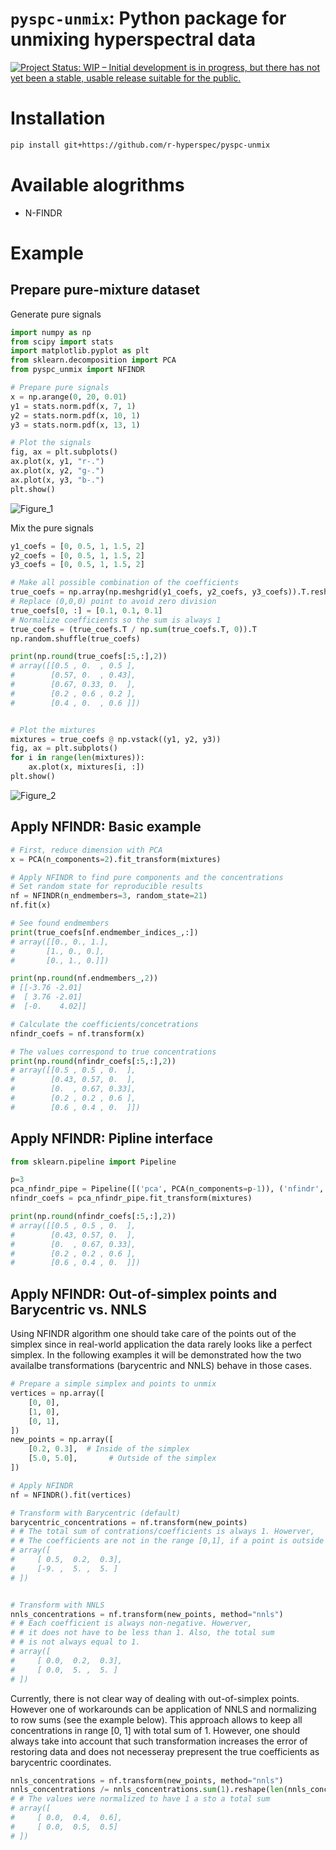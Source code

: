 # `pyspc-unmix`: Python package for unmixing hyperspectral data

<!-- badges: start -->
[![Project Status: WIP – Initial development is in progress, but there has not yet been a stable, usable release suitable for the public.](https://www.repostatus.org/badges/latest/wip.svg)](https://www.repostatus.org/#wip)
<!-- badges: end -->

# Installation

```bash
pip install git+https://github.com/r-hyperspec/pyspc-unmix
```

# Available alogrithms
* N-FINDR

# Example

## Prepare pure-mixture dataset
Generate pure signals
```python
import numpy as np
from scipy import stats
import matplotlib.pyplot as plt
from sklearn.decomposition import PCA
from pyspc_unmix import NFINDR

# Prepare pure signals
x = np.arange(0, 20, 0.01)
y1 = stats.norm.pdf(x, 7, 1)
y2 = stats.norm.pdf(x, 10, 1)
y3 = stats.norm.pdf(x, 13, 1)

# Plot the signals
fig, ax = plt.subplots()
ax.plot(x, y1, "r-.")
ax.plot(x, y2, "g-.")
ax.plot(x, y3, "b-.")
plt.show()
```
![Figure_1](https://user-images.githubusercontent.com/9852534/188256343-e4a642fb-e670-4433-b5f1-0d4f584f9023.png)


Mix the pure signals
```python
y1_coefs = [0, 0.5, 1, 1.5, 2]
y2_coefs = [0, 0.5, 1, 1.5, 2]
y3_coefs = [0, 0.5, 1, 1.5, 2]

# Make all possible combination of the coefficients
true_coefs = np.array(np.meshgrid(y1_coefs, y2_coefs, y3_coefs)).T.reshape(-1, 3)
# Replace (0,0,0) point to avoid zero division
true_coefs[0, :] = [0.1, 0.1, 0.1]
# Normalize coefficients so the sum is always 1
true_coefs = (true_coefs.T / np.sum(true_coefs.T, 0)).T
np.random.shuffle(true_coefs)

print(np.round(true_coefs[:5,:],2))
# array([[0.5 , 0.  , 0.5 ],
#        [0.57, 0.  , 0.43],
#        [0.67, 0.33, 0.  ],
#        [0.2 , 0.6 , 0.2 ],
#        [0.4 , 0.  , 0.6 ]])


# Plot the mixtures
mixtures = true_coefs @ np.vstack((y1, y2, y3))
fig, ax = plt.subplots()
for i in range(len(mixtures)):
    ax.plot(x, mixtures[i, :])
plt.show()
```
![Figure_2](https://user-images.githubusercontent.com/9852534/188256425-86057096-ae6e-41fb-99b8-c36ba136f637.png)


## Apply NFINDR: Basic example

```python
# First, reduce dimension with PCA
x = PCA(n_components=2).fit_transform(mixtures)

# Apply NFINDR to find pure components and the concentrations
# Set random state for reproducible results
nf = NFINDR(n_endmembers=3, random_state=21)
nf.fit(x)

# See found endmembers
print(true_coefs[nf.endmember_indices_,:])
# array([[0., 0., 1.], 
#       [1., 0., 0.], 
#       [0., 1., 0.]])

print(np.round(nf.endmembers_,2))
# [[-3.76 -2.01]
#  [ 3.76 -2.01]
#  [-0.    4.02]]

# Calculate the coefficients/concetrations
nfindr_coefs = nf.transform(x)

# The values correspond to true concentrations
print(np.round(nfindr_coefs[:5,:],2))
# array([[0.5 , 0.5 , 0.  ],
#        [0.43, 0.57, 0.  ],
#        [0.  , 0.67, 0.33],
#        [0.2 , 0.2 , 0.6 ],
#        [0.6 , 0.4 , 0.  ]])

```

## Apply NFINDR: Pipline interface
```python
from sklearn.pipeline import Pipeline

p=3
pca_nfindr_pipe = Pipeline([('pca', PCA(n_components=p-1)), ('nfindr', NFINDR(n_endmembers=p, random_state=21))])
nfindr_coefs = pca_nfindr_pipe.fit_transform(mixtures)

print(np.round(nfindr_coefs[:5,:],2))
# array([[0.5 , 0.5 , 0.  ],
#        [0.43, 0.57, 0.  ],
#        [0.  , 0.67, 0.33],
#        [0.2 , 0.2 , 0.6 ],
#        [0.6 , 0.4 , 0.  ]])
```


## Apply NFINDR: Out-of-simplex points and Barycentric vs. NNLS

Using NFINDR algorithm one should take care of the points out of the simplex since in
real-world application the data rarely looks like a perfect simplex. In the following
examples it will be demonstrated how the two availalbe transformations (barycentric
and NNLS) behave in those cases.

```python
# Prepare a simple simplex and points to unmix
vertices = np.array([
    [0, 0],
    [1, 0],
    [0, 1],
])
new_points = np.array([
    [0.2, 0.3],  # Inside of the simplex
    [5.0, 5.0],       # Outside of the simplex
])

# Apply NFINDR
nf = NFINDR().fit(vertices)

# Transform with Barycentric (default)
barycentric_concentrations = nf.transform(new_points)
# # The total sum of contrations/coefficients is always 1. Howerver,
# # The coefficients are not in the range [0,1], if a point is outside of the simplex
# array([
#     [ 0.5,  0.2,  0.3],   
#     [-9. ,  5. ,  5. ]
# ])


# Transform with NNLS
nnls_concentrations = nf.transform(new_points, method="nnls")
# # Each coefficient is always non-negative. Howerver,
# # it does not have to be less than 1. Also, the total sum
# # is not always equal to 1.
# array([
#     [ 0.0,  0.2,  0.3],   
#     [ 0.0,  5. ,  5. ]
# ])
```

Currently, there is not clear way of dealing with out-of-simplex points.
However one of workarounds can be application of NNLS and normalizing to row sums
(see the example below). This approach allows to keep all concentrations in
range [0, 1] with total sum of 1. However, one should always take into account
that such transformation increases the error of restoring data and does not
necesseray prepresent the true coefficients as barycentric coordinates.  

```python
nnls_concentrations = nf.transform(new_points, method="nnls")
nnls_concentrations /= nnls_concentrations.sum(1).reshape(len(nnls_concentrations),-1)
# # The values were normalized to have 1 a sto a total sum 
# array([
#     [ 0.0,  0.4,  0.6],   
#     [ 0.0,  0.5,  0.5]
# ])
```